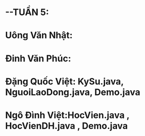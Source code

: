 # --TUẦN 5:
# Uông Văn Nhật:
# Đinh Văn Phúc:
# Đặng Quốc Việt: KySu.java, NguoiLaoDong.java, Demo.java
# Ngô Đình Việt:HocVien.java , HocVienDH.java , Demo.java
